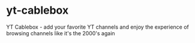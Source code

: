 # yt-cablebox
YT Cablebox - add your favorite YT channels and enjoy the experience of browsing channels like it's the 2000's again
